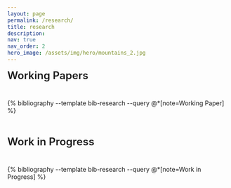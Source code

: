 ```yaml
---
layout: page
permalink: /research/
title: research
description: 
nav: true
nav_order: 2
hero_image: /assets/img/hero/mountains_2.jpg
---
```


<style>
.research-container {
  max-width: 100%;
  margin: 0 auto;
}

.research-paper {
  margin-bottom: 3.5rem;
  padding-bottom: 2.5rem;
}

.research-paper:not(:last-child) {
  border-bottom: 1px solid var(--global-divider-color);
}

.paper-content {
  display: flex;
  flex-direction: row-reverse;
  gap: 2rem;
  align-items: flex-start;
  margin-bottom: 0.5rem;
}

.paper-image {
  flex-shrink: 0;
  width: 180px;
}

.paper-image img {
  width: 100%;
  height: auto;
  border-radius: 3px;
  box-shadow: 0 1px 4px rgba(0, 0, 0, 0.15);
}

.paper-details {
  flex-grow: 1;
  min-width: 0;
}

.paper-title {
  font-size: 1rem;
  font-weight: normal;
  margin-bottom: 0.75rem;
  color: var(--global-text-color);
  line-height: 1.5;
}

.paper-title strong {
  font-weight: 600;
}

.paper-authors {
  font-style: italic;
  margin-bottom: 0.75rem;
  color: var(--global-text-color-light);
  font-size: 0.95rem;
}

.paper-authors a {
  color: var(--global-text-color-light);
  text-decoration: none;
  border-bottom: 1px dotted transparent;
  transition: border-color 0.2s;
}

.paper-authors a:hover {
  color: var(--global-theme-color);
  border-bottom-color: var(--global-theme-color);
}

.abstract-section {
  margin: 0.5rem 0;
}

.abstract-toggle {
  cursor: pointer;
  color: var(--global-theme-color);
  font-weight: 400;
  user-select: none;
  display: inline-block;
  margin-bottom: 0.5rem;
  font-size: 0.95rem;
}

.abstract-toggle:hover {
  text-decoration: underline;
}

.abstract-content {
  display: none;
  margin-top: 0.75rem;
  padding: 1rem 1.25rem;
  background-color: var(--global-bg-color);
  border-left: 3px solid var(--global-theme-color);
  line-height: 1.65;
  text-align: justify;
  font-size: 0.95rem;
}

.abstract-content.show {
  display: block;
}

.paper-meta {
  margin-top: 0.75rem;
}

.conferences {
  margin-top: 0.75rem;
  line-height: 1.8;
}

.conference-tag {
  display: inline-block;
  background-color: var(--global-theme-color);
  color: white;
  padding: 0.15rem 0.5rem;
  margin: 0.15rem 0.15rem 0.15rem 0;
  border-radius: 2px;
  font-size: 0.8rem;
  font-family: 'Courier New', Courier, monospace;
  font-weight: 500;
}

.award {
  display: inline-block;
  background-color: #d4af37;
  color: white;
  padding: 0.25rem 0.7rem;
  margin: 0.15rem;
  border-radius: 3px;
  font-size: 0.85rem;
  font-weight: 500;
}

.audio-summary {
  margin-top: 1rem;
  font-size: 0.95rem;
}

.paper-links {
  display: flex;
  gap: 0.5rem;
  flex-wrap: wrap;
  margin-top: 0.5rem;
}

.paper-link-btn {
  display: inline-block;
  padding: 0.25rem 0.75rem;
  background-color: var(--global-theme-color);
  color: white;
  text-decoration: none;
  border-radius: 3px;
  font-size: 0.85rem;
  transition: all 0.2s ease;
  font-weight: 500;
}

.paper-link-btn:hover {
  opacity: 0.85;
  color: white;
  text-decoration: none;
  transform: translateY(-1px);
  box-shadow: 0 2px 4px rgba(0, 0, 0, 0.1);
}

@media (max-width: 768px) {
  .paper-content {
    flex-direction: column-reverse;
  }
  
  .paper-image {
    width: 100%;
    max-width: 250px;
    margin: 0 auto;
  }
  
  .paper-title {
    font-size: 0.95rem;
  }
  
  .paper-authors {
    font-size: 0.9rem;
  }
  
  .abstract-content {
    font-size: 0.9rem;
    padding: 0.75rem 1rem;
  }
}

.research-section-title {
  font-size: 1.5rem;
  font-weight: 600;
  margin-bottom: 2rem;
  margin-top: 0;
  padding-bottom: 0.5rem;
  border-bottom: 2px solid var(--global-divider-color);
  color: var(--global-text-color);
}

.research-section {
  margin-bottom: 3rem;
}
</style>

<div class="research-container">
  <!-- Working Papers Section -->
  <div class="research-section">
    <h2 class="research-section-title">Working Papers</h2>
    {% bibliography --template bib-research --query @*[note=Working Paper] %}
  </div>

  <!-- Work in Progress Section -->
  <div class="research-section">
    <h2 class="research-section-title">Work in Progress</h2>
    {% bibliography --template bib-research --query @*[note=Work in Progress] %}
  </div>
</div>

<script>
function toggleAbstract(id) {
  var abstract = document.getElementById(id);
  var toggle = abstract.previousElementSibling;
  
  if (abstract.classList.contains('show')) {
    abstract.classList.remove('show');
    toggle.innerHTML = 'Abstract ▼';
  } else {
    abstract.classList.add('show');
    toggle.innerHTML = 'Abstract ▲';
  }
}
</script>
